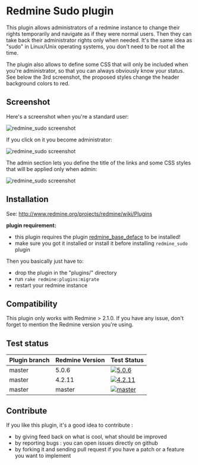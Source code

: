 Redmine Sudo plugin
===================

This plugin allows administrators of a redmine instance to change their rights temporarily and navigate as if they were normal users. Then they can take back their administrator rights only when needed. It's the same idea as "sudo" in Linux/Unix operating systems, you don't need to be root all the time.

The plugin also allows to define some CSS that will only be included when you're administrator, so that you can always obviously know your status. See below the 3rd screenshot, the proposed styles change the header background colors to red.

Screenshot
----------

Here's a screenshot when you're a standard user:

![redmine_sudo screenshot](http://jbbarth.com/screenshots/redmine_sudo_1.png)

If you click on it you become administrator:

![redmine_sudo screenshot](http://jbbarth.com/screenshots/redmine_sudo_2.png)

The admin section lets you define the title of the links and some CSS styles that will be applied only when admin:

![redmine_sudo screenshot](http://jbbarth.com/screenshots/redmine_sudo_3.png)

Installation
------------

See: http://www.redmine.org/projects/redmine/wiki/Plugins

**plugin requirement:**
* this plugin requires the plugin [redmine_base_deface](https://github.com/jbbarth/redmine_base_deface) to be installed!
* make sure you got it installed or install it before installing `redmine_sudo` plugin

Then you basically just have to:

* drop the plugin in the "plugins/" directory
* run `rake redmine:plugins:migrate`
* restart your redmine instance

Compatibility
-------------

This plugin only works with Redmine > 2.1.0. If you have any issue, don't forget to mention the Redmine version you're using.

Test status
------------

|Plugin branch| Redmine Version | Test Status       |
|-------------|-----------------|-------------------|
|master       | 5.0.6           | [![5.0.6][1]][5]  |
|master       | 4.2.11          | [![4.2.11][2]][5] |
|master       | master          | [![master][4]][5] |

[1]: https://github.com/jbbarth/redmine_sudo/actions/workflows/5_0_6.yml/badge.svg
[2]: https://github.com/jbbarth/redmine_sudo/actions/workflows/4_2_11.yml/badge.svg
[4]: https://github.com/jbbarth/redmine_sudo/actions/workflows/master.yml/badge.svg
[5]: https://github.com/jbbarth/redmine_sudo/actions

Contribute
----------

If you like this plugin, it's a good idea to contribute :
* by giving feed back on what is cool, what should be improved
* by reporting bugs : you can open issues directly on github
* by forking it and sending pull request if you have a patch or a feature you want to implement

